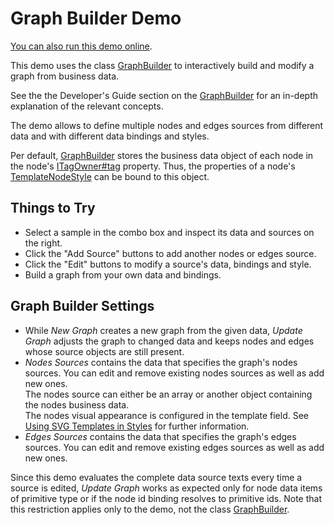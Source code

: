<!--
 //////////////////////////////////////////////////////////////////////////////
 // @license
 // This demo file is part of yFiles for HTML 2.3.0.3.
 // Use is subject to license terms.
 //
 // Copyright (c) 2000-2020 by yWorks GmbH, Vor dem Kreuzberg 28,
 // 72070 Tuebingen, Germany. All rights reserved.
 //
 //////////////////////////////////////////////////////////////////////////////
-->
# Graph Builder Demo

[You can also run this demo online](https://live.yworks.com/demos/databinding/graphbuilder/index.html).

This demo uses the class [GraphBuilder](https://docs.yworks.com/yfileshtml/#/api/GraphBuilder) to interactively build and modify a graph from business data.

See the the Developer's Guide section on the [GraphBuilder](https://docs.yworks.com/yfileshtml/#/dguide/graph_builder-GraphBuilder) for an in-depth explanation of the relevant concepts.

The demo allows to define multiple nodes and edges sources from different data and with different data bindings and styles.

Per default, [GraphBuilder](https://docs.yworks.com/yfileshtml/#/api/GraphBuilder) stores the business data object of each node in the node's [ITagOwner#tag](https://docs.yworks.com/yfileshtml/#/api/ITagOwner#tag) property. Thus, the properties of a node's [TemplateNodeStyle](https://docs.yworks.com/yfileshtml/#/api/TemplateNodeStyle) can be bound to this object.

## Things to Try

- Select a sample in the combo box and inspect its data and sources on the right.
- Click the "Add Source" buttons to add another nodes or edges source.
- Click the "Edit" buttons to modify a source's data, bindings and style.
- Build a graph from your own data and bindings.

## Graph Builder Settings

- While _New Graph_ creates a new graph from the given data, _Update Graph_ adjusts the graph to changed data and keeps nodes and edges whose source objects are still present.
- _Nodes Sources_ contains the data that specifies the graph's nodes sources. You can edit and remove existing nodes sources as well as add new ones.  
  The nodes source can either be an array or another object containing the nodes business data.  
  The nodes visual appearance is configured in the template field. See [Using SVG Templates in Styles](https://docs.yworks.com/yfileshtml/#/dguide/custom-styles_template-styles) for further information.
- _Edges Sources_ contains the data that specifies the graph's edges sources. You can edit and remove existing edges sources as well as add new ones.

Since this demo evaluates the complete data source texts every time a source is edited, _Update Graph_ works as expected only for node data items of primitive type or if the node id binding resolves to primitive ids. Note that this restriction applies only to the demo, not the class [GraphBuilder](https://docs.yworks.com/yfileshtml/#/api/GraphBuilder).
